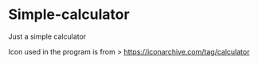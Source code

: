 # Simple-calculator
Just a simple calculator 

Icon used in the program is from > https://iconarchive.com/tag/calculator
